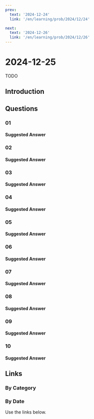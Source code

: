 ```yaml
---
prev:
  text: '2024-12-24'
  link: '/en/learning/prob/2024/12/24'

next:
  text: '2024-12-26'
  link: '/en/learning/prob/2024/12/26'
---
```


# 2024-12-25

TODO

<Badge type="danger" text="Bid"/>

## Introduction

## Questions

### 01

#### Suggested Answer

### 02

#### Suggested Answer

### 03

#### Suggested Answer

### 04

#### Suggested Answer

### 05

#### Suggested Answer

### 06

#### Suggested Answer

### 07

#### Suggested Answer

### 08

#### Suggested Answer

### 09

#### Suggested Answer

### 10

#### Suggested Answer

## Links

[<Badge type="tip" text="Go to Practice"/>](/en/practice/prob/2024/12/25)

### By Category

[<Badge type="tip" text="<--"/>](/en/learning/prob/2024/12/22)
[<Badge type="tip" text="Calendar"/>](/en/learning/calendar/2024/12)
[<Badge type="info" text="-->"/>](/en/learning/prob/2024/12/25#links)

### By Date

Use the links below.